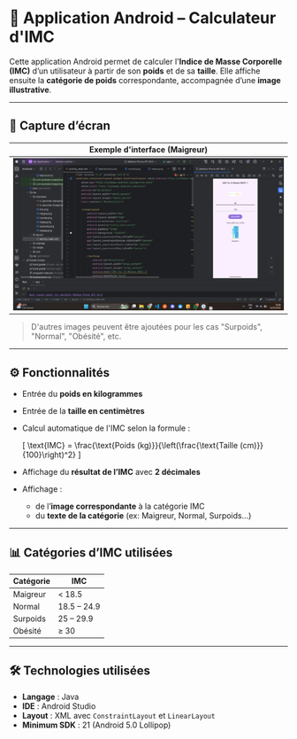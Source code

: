 # 📱 Application Android – Calculateur d'IMC

Cette application Android permet de calculer l'**Indice de Masse Corporelle (IMC)** d’un utilisateur à partir de son **poids** et de sa **taille**. Elle affiche ensuite la **catégorie de poids** correspondante, accompagnée d’une **image illustrative**.

---

## 📸 Capture d’écran

| Exemple d'interface (Maigreur) |
|--------------------------------|
| ![IMC Maigreur](./screenshots/maigreurScrenn.png) |

> D'autres images peuvent être ajoutées pour les cas "Surpoids", "Normal", "Obésité", etc.

---

## ⚙️ Fonctionnalités

- Entrée du **poids en kilogrammes**
- Entrée de la **taille en centimètres**
- Calcul automatique de l'IMC selon la formule :

  \[
  \text{IMC} = \frac{\text{Poids (kg)}}{\left(\frac{\text{Taille (cm)}}{100}\right)^2}
  \]

- Affichage du **résultat de l’IMC** avec **2 décimales**
- Affichage :
  - de l’**image correspondante** à la catégorie IMC
  - du **texte de la catégorie** (ex: Maigreur, Normal, Surpoids…)

---

## 📊 Catégories d’IMC utilisées

| Catégorie     | IMC           |
|---------------|----------------|
| Maigreur      | < 18.5         |
| Normal        | 18.5 – 24.9    |
| Surpoids      | 25 – 29.9      |
| Obésité       | ≥ 30           |

---

## 🛠️ Technologies utilisées

- **Langage** : Java
- **IDE** : Android Studio
- **Layout** : XML avec `ConstraintLayout` et `LinearLayout`
- **Minimum SDK** : 21 (Android 5.0 Lollipop)



